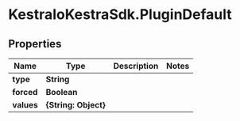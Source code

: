 # KestraIoKestraSdk.PluginDefault

## Properties

Name | Type | Description | Notes
------------ | ------------- | ------------- | -------------
**type** | **String** |  | 
**forced** | **Boolean** |  | 
**values** | **{String: Object}** |  | 


